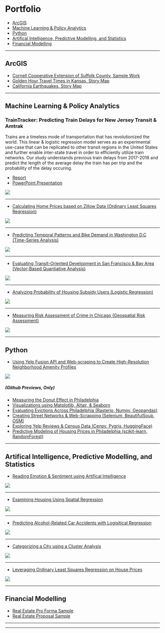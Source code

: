 # Portfolio

<ul>
<li> <a href="#scroll2">ArcGIS </a> </li>
<li> <a href="#scroll5"> Machine Learning & Policy Analytics </a> </li>
<li> <a href="#scroll4"> Python </a> </li>
<li> <a href="#scroll3"> Artifical Intelligence, Predictive Modelling, and Statistics </a> </li> 
<li> <a href="#scroll1">Financial Modelling </a>  </li>
</ul>

---
<div>
  <h2 id="scroll2"> ArcGIS </h2>
</div>

- [Cornell Cooperative Extension of Suffolk County, Sample Work](https://drive.google.com/file/d/1ZrnhLNsfEhLysd7TSsmviwZy6pITgXXY/view?usp=sharing)
- [Golden Hour Travel Times in Kansas, Story Map](https://storymaps.arcgis.com/stories/b3830b9522fd42c1b05e21b473174709)
- [California Earthquakes, Story Map](https://storymaps.arcgis.com/stories/91e5819e95374b32aafdcb12d167ac87)


---
<div>
  <h2 id="scroll5"> Machine Learning & Policy Analytics  </h2>
</div>

<h3> TrainTracker: Predicting Train Delays for New Jersey Transit & Amtrak </h3>

Trains are a timeless mode of transportation that has revolutionized the world. This linear & logistic regression model serves as an experimental use-case that can be replicated to other transit regions in the United States and further enable inter-state travel in order to efficiently utilize train networks. Our study understands previous train delays from 2017-2018 and predict the length of the average delay the train has per trip and the probability of the delay occuring. 

* [Report](/projects/figuring-it-out-markdown.html) 
* [PowerPoint Presentation](https://drive.google.com/file/d/1-L7rZkTZ-m6oQc1FHyWHVvdZbQmpufME/view?usp=sharing)
<img src="https://github.com/TrevorKap/Portfolio-Page/blob/master/images/TrainGraphs1.jpg?raw=true"/>


------
* [Calculating Home Prices based on Zillow Data (Ordinary Least Squares Regression)](/projects/MidtermAssignment.html)
<img src="images/ZillowPredictionsDashboard.png?raw=true"/>

------
* [Predicting Temporal Patterns and Bike Demand in Washington D.C (Time-Series Analysis)](/projects/PredictingBikeUseDC.html)
<img src="images/PredictingBikeShareDashboard.png?raw=true"/>

------
* [Evaluating Transit-Oriented Development in San Francisco & Bay Area (Vector-Based Quantiative Analysis)](/projects/TODAssignment_Kapuvari.html)
<img src="images/TODSanFranBay.png?raw=true"/>

------
* [Analyzing Probability of Housing Subsidy Users (Logistic Regression)](/projects/TargetingaHousingSubsidyKapuvari.html)
<img src="images/housesubsidy.png?raw=true"/>

------
* [Measuring Risk Assessment of Crime in Chicago (Geospatial Risk Assessment)](/projects/GeospatialRiskPredictionKapuvari.html)
<img src="images/RiskAssessment.png?raw=true"/>

---
<div>
  <h2 id="scroll4"> Python </h2>
</div>

* [Using Yelp Fusion API and Web-scraping to Create High-Resolution Neighborhood Amenity Profiles](http://luckylaharltim.GitHub.io/MUSA_5500_Final)
<img src="images/AmenityDashboard.png?raw=true"/>

##### (Github Previews, Only)

- [Measuring the Donut Effect in Philadelphia](https://github.com/TrevorKap/Portfolio-Page/blob/master/projects/DonutEffect.ipynb)
- [Visualizations using Matplotlib, Altair, & Seaborn](https://github.com/TrevorKap/Portfolio-Page/blob/master/projects/matplotseabornaltair.ipynb)
- [Evaluating Evictions Across Philadelphia (Rasterio, Numpy, Geopandas)](https://github.com/TrevorKap/Portfolio-Page/blob/master/projects/evictions.ipynb)
- [Creating Street Networks & Web-Scrapping (Selenium, BeautifulSoup, OSM)](https://github.com/TrevorKap/Portfolio-Page/blob/master/projects/streetsandwebscrap.ipynb)
- [Exploring Yelp Reviews & Census Data (Cenpy, Pygris, HuggingFace)](https://github.com/TrevorKap/Portfolio-Page/blob/master/projects/yelpreviews.ipynb)
- [Predictive Modeling of Housing Prices in Philadelphia (scikit-learn, RandomForest)](https://github.com/TrevorKap/Portfolio-Page/blob/master/projects/predictionmodelling.ipynb)

---
<div>
  <h2 id="scroll3"> Artifical Intelligence, Predictive Modelling, and Statistics </h2>
</div>

* [Reading Emotion &  Sentiment using Artifical Intelligence](/projects/emotionsentiment.html)
<img src="images/GPTDashboard.png?raw=true"/>

------

* [Examining Housing Using Spatial Regression](/projects/SPATIALRegression.html)
<img src="images/SpatialRegressioDashboard.png?raw=true"/>

------

* [Predicting Alcohol-Related Car Accidents with Logisitical Regression](/projects/LogisticRegression.html)
<img src="images/logisticdashboard.png?raw=true"/>

------

* [Categorizing a City using a Cluster Analysis](/projects/kmeansclusters.html)
<img src="images/ClustersDashboard.png?raw=true"/>

------

* [Leveraging Ordinary Least Squares Regression on House Prices](/projects/OLSRegression.html)
<img src="images/homework1statspic.png?raw=true"/>

---
<div>
  <h2 id="scroll1"> Financial Modelling </h2>
</div>

- [Real Estate Pro Forma Sample](https://drive.google.com/file/d/1SbKRN3aR0iZuVeNruVqtcZ5DZfqUGHYT/view?usp=sharing)
- [Real Estate Proposal Sample](https://drive.google.com/file/d/1GDl2h8u4B8e8uVVPUcwVJiPy9M303eXm/view?usp=sharing)


---
<meta http-equiv='cache-control' content='no-cache'> 
<meta http-equiv='expires' content='0'> 
<meta http-equiv='pragma' content='no-cache'>

---

